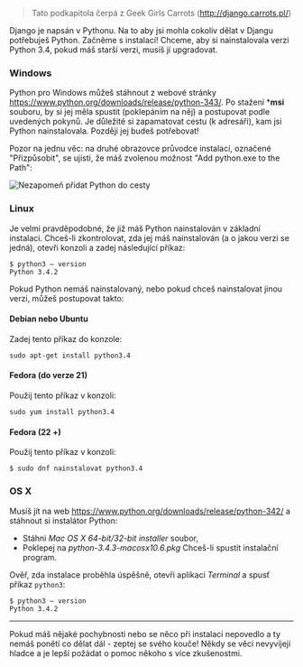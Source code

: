 > Tato podkapitola čerpá z Geek Girls Carrots (http://django.carrots.pl/)

Django je napsán v Pythonu. Na to aby jsi mohla cokoliv dělat v Djangu potřebuješ Python. Začněme s instalací! Chceme, aby si nainstalovala verzi Python 3.4, pokud máš starší verzi, musíš jí upgradovat.

### Windows

Python pro Windows můžeš stáhnout z webové stránky https://www.python.org/downloads/release/python-343/. Po stažení ***msi** souboru, by si jej měla spustit (poklepáním na něj) a postupovat podle uvedených pokynů. Je důležité si zapamatovat cestu (k adresáři), kam jsi Python nainstalovala. Později jej budeš potřebovat!

Pozor na jednu věc: na druhé obrazovce průvodce instalací, označené "Přizpůsobit", se ujisti, že máš zvolenou možnost "Add python.exe to the Path":

![Nezapomeň přidat Python do cesty](../python_installation/images/add_python_to_windows_path.png)

### Linux

Je velmi pravděpodobné, že již máš Python nainstalován v základní instalaci. Chceš-li zkontrolovat, zda jej máš nainstalován (a o jakou verzi se jedná), otevři konzoli a zadej následující příkaz:

    $ python3 – version 
    Python 3.4.2
    

Pokud Python nemáš nainstalovaný, nebo pokud chceš nainstalovat jinou verzi, můžeš postupovat takto:

#### Debian nebo Ubuntu

Zadej tento příkaz do konzole:

    sudo apt-get install python3.4
    

#### Fedora (do verze 21)

Použij tento příkaz v konzoli:

    sudo yum install python3.4
    

#### Fedora (22 +)

Použij tento příkaz v konzoli:

    $ sudo dnf nainstalovat python3.4
    

### OS X

Musíš jít na web https://www.python.org/downloads/release/python-342/ a stáhnout si instalátor Python:

  * Stáhni *Mac OS X 64-bit/32-bit installer* soubor,
  * Poklepej na *python-3.4.3-macosx10.6.pkg* Chceš-li spustit instalační program.

Ověř, zda instalace proběhla úspěšně, otevři aplikaci *Terminal* a spusť příkaz `python3`:

    $ python3 – version 
    Python 3.4.2
    

* * *

Pokud máš nějaké pochybnosti nebo se něco při instalaci nepovedlo a ty nemáš ponětí co dělat dál - zeptej se svého kouče! Někdy se věci nevyvíjejí hladce a je lepší požádat o pomoc někoho s více zkušenostmi.